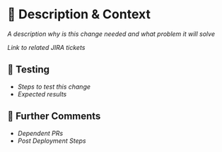 # :rocket: Description & Context

_A description why is this change needed and what problem it will solve_

_Link to related JIRA tickets_

## :test_tube: Testing

* _Steps to test this change_
* _Expected results_

## :speech_balloon: Further Comments

* _Dependent PRs_
* _Post Deployment Steps_
